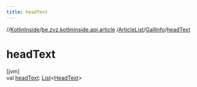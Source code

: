 ```yaml
---
title: headText
---
```

//[KotlinInside](../../../../index.html)/[be.zvz.kotlininside.api.article](../../index.html)
/[ArticleList](../index.html)/[GallInfo](index.html)/[headText](head-text.html)

# headText

[jvm]\
val [headText](head-text.html): [List](https://kotlinlang.org/api/latest/jvm/stdlib/kotlin.collections/-list/index.html)<[HeadText](
../../../be.zvz.kotlininside.api.type/-head-text/index.html)>




